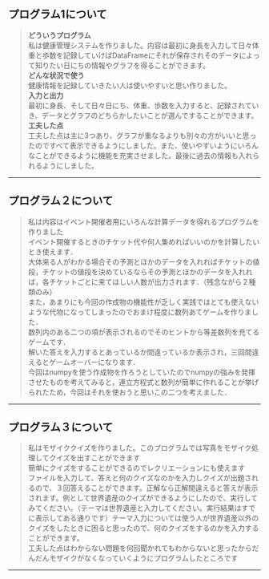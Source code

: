 ## プログラム1について<br>
>**どういうプログラム**<br>
>私は健康管理システムを作りました。内容は最初に身長を入力して日々体重と歩数を記録していけばDataFrameにそれが保存されそのデータによって知りたい日にちの情報やグラフを得ることができます。<br>
**どんな状況で使う**<br>
>健康情報を記録していきたい人は使いやすいと思い作りました。<br>
**入力と出力**<br>
>最初に身長、そして日々日にち、体重、歩数を入力すると、記録されていき、データとグラフのどちらかしたいことが選んですることができます。<br>
**工夫した点**<br>
>工夫した点は主に3つあり、グラフが重なるよりも別々の方がいいと思ったのですべて表示できるようにしました。また、使いやすいようにいろんなことができるように機能を充実させました。最後に過去の情報も入れられるようにしました。<br>
-----
## プログラム２について
>私は内容はイベント開催者用にいろんな計算データを得れるプログラムを作りました<br>
イベント開催するときのチケット代や何人集めればいいのかを計算したいとき使えます．<br>
大体来る人がわかる場合その予測とほかのデータを入れればチケットの値段，チケットの値段を決めているならその予測とほかのデータを入れれば，各チケットごとに来てほしい人数が出力されます．（残念ながら２種類のみ）<br>
また，あまりにも今回の作成物の機能性が乏しく実践ではとても使えないような代物になってしまったのでおまけ程度に数列あてゲームを作りました．<br>
数列内のある二つの項が表示されるのでそのヒントから等差数列を充てるゲームです．<br>
解いた答えを入力するとあっているか間違っているか表示され，三回間違えるとゲームオーバーになります．<br>
今回はnumpyを使う作成物を作ろうとしていたのでnumpyの強みを発揮させたものを考えてみると，連立方程式と数列が簡単に作れることが挙げられたため，今回はそれを使おうと思いこの二つを考えました．
---
## プログラム３について
>私はモザイククイズを作りました。このプログラムでは写真をモザイク処理してクイズを出すことができます<br>
簡単にクイズをすることができるのでレクリエーションにも使えます<br>
ファイルを入力して、答えと何のクイズなのかを入力しクイズが出題されるので、３回答えることができます。正解なら正解間違えると答えが表示されます。例として世界遺産のクイズができるようにしたので、実行してみてください。（テーマは世界遺産と入力してください。実行結果はすでに表示してある通りです）テーマ入力については使う人が世界遺産以外のクイズをしたときに困ると思ったので、何のクイズをするのかを入力することができます。<br>
工夫した点はわからない問題を何回聞かれてもわからないと思ったからだんだんモザイクがなくなっていくようにプログラムしたところです
---
